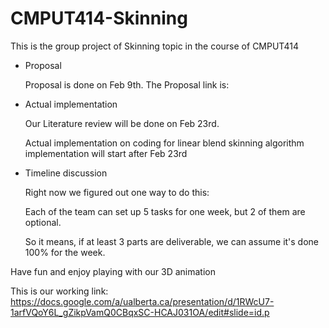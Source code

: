 # CMPUT414-Skinning

This is the group project of Skinning topic in the course of CMPUT414

* Proposal 
  
  Proposal is done on Feb 9th. The Proposal link is:
  
* Actual implementation 

  Our Literature review will be done on Feb 23rd.
  
  Actual implementation on coding for linear blend skinning algorithm implementation will start after Feb 23rd

* Timeline discussion
  
  Right now we figured out one way to do this:

    Each of the team can set up 5 tasks for one week, but 2 of them are optional.
    
    So it means, if at least 3 parts are deliverable, we can assume it's done 100% for the week.
    
Have fun and enjoy playing with our 3D animation

This is our working link: https://docs.google.com/a/ualberta.ca/presentation/d/1RWcU7-1arfVQoY6L_gZikpVamQ0CBqxSC-HCAJ031OA/edit#slide=id.p
